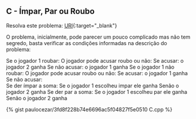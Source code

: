 
## C - Ímpar, Par ou Roubo

Resolva este problema:
[URI][uri-2059]{:target="_blank"}

O problema, inicialmente, pode parecer um pouco complicado mas não tem segredo, basta verificar as condições informadas na descrição do problema:

Se o jogador 1 roubar:
	O jogador pode acusar roubo ou não:
		Se acusar: o jogador 2 ganha
		Se não acusar: o jogador 1 ganha
	Se o jogador 1 não roubar:
		O jogador pode acusar roubo ou não:
			Se acusar: o jogador 1 ganha
			Se não acusar:	
				Se der ímpar a soma:
					Se o jogador 1 escolheu impar ele ganha
					Senão o jogador 2 ganha
				Se der par a soma:
					Se o jogador 1 escolheu par ele ganha
					Senão o jogador 2 ganha


{% gist paulocezar/3fd8f228b74e6696ac5f04827f5e0510 C.cpp %}

[uri-2059]:		https://www.urionlinejudge.com.br/judge/pt/problems/view/2059
